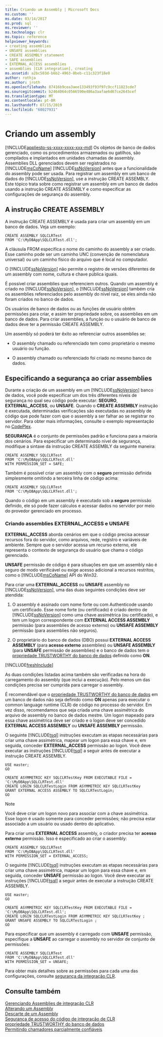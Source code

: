 ```yaml
---
title: Criando um Assembly | Microsoft Docs
ms.custom: ''
ms.date: 03/14/2017
ms.prod: sql
ms.reviewer: ''
ms.technology: clr
ms.topic: reference
helpviewer_keywords:
- creating assemblies
- UNSAFE assemblies
- CREATE ASSEMBLY statement
- SAFE assemblies
- EXTERNAL_ACCESS assemblies
- assemblies [CLR integration], creating
ms.assetid: a2bc503d-b6b2-4963-8beb-c11c323f18e0
author: rothja
ms.author: jroth
ms.openlocfilehash: 87416b9cea3aee133493f93f97c9ccf11823cde7
ms.sourcegitcommit: b2464064c0566590e486a3aafae6d67ce2645cef
ms.translationtype: MT
ms.contentlocale: pt-BR
ms.lasthandoff: 07/15/2019
ms.locfileid: "68027931"
---
```

# <a name="creating-an-assembly"></a>Criando um assembly
[!INCLUDE[appliesto-ss-xxxx-xxxx-xxx-md](../../../includes/appliesto-ss-xxxx-xxxx-xxx-md.md)]
  Os objetos de banco de dados gerenciado, como os procedimentos armazenados ou gatilhos, são compilados e implantados em unidades chamadas de assembly. Assemblies DLL gerenciados devem ser registrados no [!INCLUDE[msCoName](../../../includes/msconame-md.md)] [!INCLUDE[ssNoVersion](../../../includes/ssnoversion-md.md)] antes que a funcionalidade do assembly pode ser usada. Para registrar um assembly em um banco de dados do [!INCLUDE[ssNoVersion](../../../includes/ssnoversion-md.md)], use a instrução CREATE ASSEMBLY. Este tópico trata sobre como registrar um assembly em um banco de dados usando a instrução CREATE ASSEMBLY e como especificar as configurações de segurança do assembly.  
  
## <a name="the-create-assembly-statement"></a>A instrução CREATE ASSEMBLY  
 A instrução CREATE ASSEMBLY é usada para criar um assembly em um banco de dados. Veja um exemplo:  
  
```  
CREATE ASSEMBLY SQLCLRTest  
FROM 'C:\MyDBApp\SQLCLRTest.dll';  
```  
  
 A cláusula FROM especifica o nome do caminho do assembly a ser criado. Esse caminho pode ser um caminho UNC (convenção de nomenclatura universal) ou um caminho físico do arquivo que é local no computador.  
  
 O [!INCLUDE[ssNoVersion](../../../includes/ssnoversion-md.md)] não permite o registro de versões diferentes de um assembly com nome, cultura e chave pública iguais.  
  
 É possível criar assemblies que referenciem outros. Quando um assembly é criado no [!INCLUDE[ssNoVersion](../../../includes/ssnoversion-md.md)], o [!INCLUDE[ssNoVersion](../../../includes/ssnoversion-md.md)] também cria os assemblies referenciados pelo assembly do nível raiz, se eles ainda não foram criados no banco de dados.  
  
 Os usuários de banco de dados ou as funções de usuário obtêm permissões para criar, e assim ter propriedade sobre, os assemblies em um banco de dados. Para criar assemblies, a função ou o usuário de banco de dados deve ter a permissão CREATE ASSEMBLY.  
  
 Um assembly só poderá ter êxito ao referenciar outros assemblies se:  
  
-   O assembly chamado ou referenciado tem como proprietário o mesmo usuário ou função.  
  
-   O assembly chamado ou referenciado foi criado no mesmo banco de dados.  
  
## <a name="specifying-security-when-creating-assemblies"></a>Especificando a segurança ao criar assemblies  
 Durante a criação de um assembly em um [!INCLUDE[ssNoVersion](../../../includes/ssnoversion-md.md)] banco de dados, você pode especificar um dos três diferentes níveis de segurança no qual seu código pode executar: **SEGURO**, **EXTERNAL_ACCESS**, ou **UNSAFE**. Quando o **CREATE ASSEMBLY** instrução é executada, determinadas verificações são executadas no assembly de código que pode fazer com que o assembly a ser falhar ao se registrar no servidor. Para obter mais informações, consulte o exemplo representação no [CodePlex](https://msftengprodsamples.codeplex.com/).  
  
 **SEGURANÇA** é o conjunto de permissões padrão e funciona para a maioria dos cenários. Para especificar um determinado nível de segurança, modifique a sintaxe da instrução CREATE ASSEMBLY da seguinte maneira:  
  
```  
CREATE ASSEMBLY SQLCLRTest  
FROM 'C:\MyDBApp\SQLCLRTest.dll'  
WITH PERMISSION_SET = SAFE;  
```  
  
 Também é possível criar um assembly com o **seguro** permissão definida simplesmente omitindo a terceira linha de código acima:  
  
```  
CREATE ASSEMBLY SQLCLRTest  
FROM 'C:\MyDBApp\SQLCLRTest.dll';  
```  
  
 Quando o código em um assembly é executado sob a **seguro** permissão definido, ele só pode fazer cálculos e acessar dados no servidor por meio do provedor gerenciado em processo.  
  
### <a name="creating-externalaccess-and-unsafe-assemblies"></a>Criando assemblies EXTERNAL_ACCESS e UNSAFE  
 **EXTERNAL_ACCESS** aborda cenários em que o código precisa acessar recursos fora do servidor, como arquivos, rede, registro e variáveis de ambiente. Sempre que o servidor acessa um recurso externo, ele representa o contexto de segurança do usuário que chama o código gerenciado.  
  
 **UNSAFE** permissão de código é para situações em que um assembly não é seguro de modo verificável ou exige acesso adicional a recursos restritos, como o [!INCLUDE[msCoName](../../../includes/msconame-md.md)] API do Win32.  
  
 Para criar uma **EXTERNAL_ACCESS** ou **UNSAFE** assembly no [!INCLUDE[ssNoVersion](../../../includes/ssnoversion-md.md)], uma das duas seguintes condições deve ser atendida:  
  
1.  O assembly é assinado com nome forte ou com Authenticode usando um certificado. Esse nome forte (ou certificado) é criado dentro de [!INCLUDE[ssNoVersion](../../../includes/ssnoversion-md.md)] como uma chave assimétrica (ou certificado), e tem um logon correspondente com **EXTERNAL ACCESS ASSEMBLY** permissão (para assemblies de acesso externo) ou  **UNSAFE ASSEMBLY** permissão (para assemblies não seguros).  
  
2.  O proprietário do banco de dados (DBO) possui **EXTERNAL ACCESS ASSEMBLY** (para **acesso externo** assemblies) ou **UNSAFE ASSEMBLY** (para **UNSAFE** permissão de assemblies) e o banco de dados tem o [propriedade TRUSTWORTHY do banco de dados](../../../relational-databases/security/trustworthy-database-property.md) definido como **ON**.  

[!INCLUDE[freshInclude](../../../includes/paragraph-content/fresh-note-steps-feedback.md)]

 As duas condições listadas acima também são verificadas na hora do carregamento do assembly (que inclui a execução). Pelo menos um das condições precisa ser cumprida para carregar o assembly.  
  
 É recomendável que o [propriedade TRUSTWORTHY do banco de dados](../../../relational-databases/security/trustworthy-database-property.md) em um banco de dados não seja definido como **ON** apenas para executar o common language runtime (CLR) de código no processo do servidor. Em vez disso, recomendamos que seja criada uma chave assimétrica do arquivo de assembly no banco de dados mestre. Um logon mapeado para essa chave assimétrica deve ser criado e o logon deve ser concedido **EXTERNAL ACCESS ASSEMBLY** ou **UNSAFE ASSEMBLY** permissão.  
  
 O seguinte [!INCLUDE[tsql](../../../includes/tsql-md.md)] instruções executam as etapas necessárias para criar uma chave assimétrica, mapear um logon para essa chave e, em seguida, conceder **EXTERNAL_ACCESS** permissão ao logon. Você deve executar as instruções [!INCLUDE[tsql](../../../includes/tsql-md.md)] a seguir antes de executar a instrução CREATE ASSEMBLY.  
  
```  
USE master;   
GO    
  
CREATE ASYMMETRIC KEY SQLCLRTestKey FROM EXECUTABLE FILE = 'C:\MyDBApp\SQLCLRTest.dll'     
CREATE LOGIN SQLCLRTestLogin FROM ASYMMETRIC KEY SQLCLRTestKey     
GRANT EXTERNAL ACCESS ASSEMBLY TO SQLCLRTestLogin;   
GO   
```  
  
> [!NOTE]  
>  Você deve criar um logon novo para associar com a chave assimétrica. Esse logon é usado somente para conceder permissões; não precisa estar associado a um usuário ou usado dentro do aplicativo.  
  
 Para criar uma **EXTERNAL ACCESS** assembly, o criador precisa ter **acesso externo** permissão. Isso é especificado ao criar o assembly:  
  
```  
CREATE ASSEMBLY SQLCLRTest  
FROM 'C:\MyDBApp\SQLCLRTest.dll'  
WITH PERMISSION_SET = EXTERNAL_ACCESS;  
```  
  
 O seguinte [!INCLUDE[tsql](../../../includes/tsql-md.md)] instruções executam as etapas necessárias para criar uma chave assimétrica, mapear um logon para essa chave e, em seguida, conceder **UNSAFE** permissão ao logon. Você deve executar as instruções [!INCLUDE[tsql](../../../includes/tsql-md.md)] a seguir antes de executar a instrução CREATE ASSEMBLY.  
  
```  
USE master;   
GO    
  
CREATE ASYMMETRIC KEY SQLCLRTestKey FROM EXECUTABLE FILE = 'C:\MyDBApp\SQLCLRTest.dll';     
CREATE LOGIN SQLCLRTestLogin FROM ASYMMETRIC KEY SQLCLRTestKey ;    
GRANT UNSAFE ASSEMBLY TO SQLCLRTestLogin ;  
GO  
```  
  
 Para especificar que um assembly é carregado com **UNSAFE** permissão, especifique a **UNSAFE** ao carregar o assembly no servidor de conjunto de permissões:  
  
```  
CREATE ASSEMBLY SQLCLRTest  
FROM 'C:\MyDBApp\SQLCLRTest.dll'  
WITH PERMISSION_SET = UNSAFE;  
```  
  
 Para obter mais detalhes sobre as permissões para cada uma das configurações, consulte [segurança da integração CLR](../../../relational-databases/clr-integration/security/clr-integration-security.md).  
  
## <a name="see-also"></a>Consulte também  
 [Gerenciando Assemblies de integração CLR](../../../relational-databases/clr-integration/assemblies/managing-clr-integration-assemblies.md)   
 [Alterando um Assembly](../../../relational-databases/clr-integration/assemblies/altering-an-assembly.md)   
 [Descarte de um Assembly](../../../relational-databases/clr-integration/assemblies/dropping-an-assembly.md)   
 [Segurança de acesso do código de integração de CLR](../../../relational-databases/clr-integration/security/clr-integration-code-access-security.md)   
 [propriedade TRUSTWORTHY do banco de dados](../../../relational-databases/security/trustworthy-database-property.md)   
 [Permitindo chamadores parcialmente confiáveis](https://msdn.microsoft.com/library/20b0248f-36da-4fc3-97d2-3789fcf6e084)  
  
  
